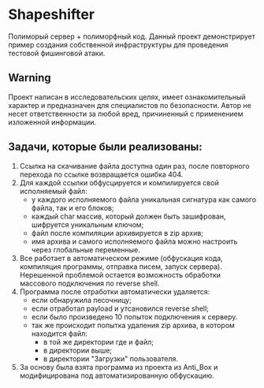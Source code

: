# Shapeshifter

Полиморый сервер + полиморфный код.
Данный проект демонстрирует пример создания собственной инфраструктуры для проведения тестовой фишинговой атаки.

## Warning

Проект написан в исследовательских целях, имеет ознакомительный характер и предназначен для специалистов по безопасности. Автор не несет ответственности за любой вред, причиненный с применением изложенной информации.

## Задачи, которые были реализованы:
1. Ссылка на скачивание файла доступна один раз, после повторного перехода по ссылке возвращается ошибка 404.
2. Для каждой ссылки обфусцируется и компилируется свой исполняемый файл:
   - у каждого исполняемого файла уникальная сигнатура как самого файла, так и его блоков;
   - каждый char массив, который должен быть зашифрован, шифруется уникальным ключом;
   - файл после компиляции архивируется в zip архив;
   - имя архива и самого исполняемого файла можно настроить через глобальные переменные.
3. Все работает в автоматическом режиме (обфускация кода, компиляция программы, отправка писем, запуск сервера).
   Нерешенной проблемой остается возможность обработки массового подключения по reverse shell.
4. Программа после отработки автоматически удаляется:
   - если обнаружила песочницу;
   - если отработал payload и утсановился reverse shell;
   - если было произведено 10 попыток подключения к серверу.
   * так же происходит попытка удаления zip архива, в котором находится файл:
      - в той же директории где и файл;
      - в директории выше;
      - в директории "Загрузки" пользователя.
5. За основу была взята программа из проекта из Anti_Box и модифицирована под автоматизированную обфускацию.